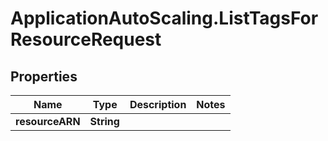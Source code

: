 # ApplicationAutoScaling.ListTagsForResourceRequest

## Properties

Name | Type | Description | Notes
------------ | ------------- | ------------- | -------------
**resourceARN** | **String** |  | 


